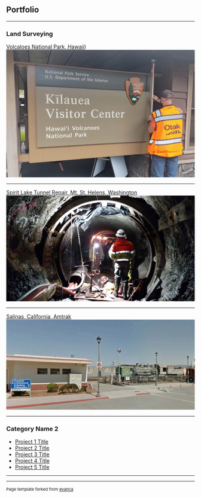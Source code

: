 ## Portfolio

---

### Land Surveying 

[Volcaloes National Park, Hawaii](https://github.com/dcbreneman/dcbreneman.github.io/blob/master/Havo2.md))
<img src="images/havo2.jpg?raw=true"/>

---

[Spirit Lake Tunnel Repair, Mt. St. Helens, Washington](http://example.com/)
<img src="images/Spirit-Lake-Tunnel-Survey_2.jpg?raw=true"/>

---

[Salinas, California, Amtrak](http://example.com/)
<img src="images/AmtrakSalinas.jpg?raw=true"/>

---

### Category Name 2

- [Project 1 Title](http://example.com/)
- [Project 2 Title](http://example.com/)
- [Project 3 Title](http://example.com/)
- [Project 4 Title](http://example.com/)
- [Project 5 Title](http://example.com/)

---




---
<p style="font-size:11px">Page template forked from <a href="https://github.com/evanca/quick-portfolio">evanca</a></p>
<!-- Remove above link if you don't want to attibute -->
